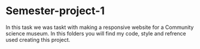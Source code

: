 # Semester-project-1

In this task we was taskt with making a responsive website for a Community science museum. 
In this folders you will find my code, style and refrence used creating this project. 
